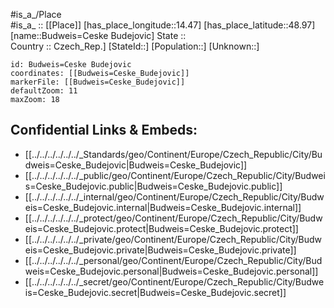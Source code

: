 ﻿---
location: [48.97,14.47] 
mapzoom: [7,12] 
mapmarker: city 
type: City
tags:
- geo/City


SpocWebEntityId: 29401
isDeleted: false
confidential: public

---
#is_a_/Place  
#is_a_ :: [[Place]] 
[has_place_longitude::14.47] 
[has_place_latitude::48.97] 
[name::Budweis=Ceske Budejovic] 
State ::  
Country :: Czech_Rep.] 
[StateId::] 
[Population::] 
[Unknown::] 


```leaflet
id: Budweis=Ceske Budejovic
coordinates: [[Budweis=Ceske_Budejovic]] 
markerFile: [[Budweis=Ceske_Budejovic]] 
defaultZoom: 11 
maxZoom: 18
```


## Confidential Links & Embeds: 
- [[../../../../../../_Standards/geo/Continent/Europe/Czech_Republic/City/Budweis=Ceske_Budejovic|Budweis=Ceske_Budejovic]] 
- [[../../../../../../_public/geo/Continent/Europe/Czech_Republic/City/Budweis=Ceske_Budejovic.public|Budweis=Ceske_Budejovic.public]] 
- [[../../../../../../_internal/geo/Continent/Europe/Czech_Republic/City/Budweis=Ceske_Budejovic.internal|Budweis=Ceske_Budejovic.internal]] 
- [[../../../../../../_protect/geo/Continent/Europe/Czech_Republic/City/Budweis=Ceske_Budejovic.protect|Budweis=Ceske_Budejovic.protect]] 
- [[../../../../../../_private/geo/Continent/Europe/Czech_Republic/City/Budweis=Ceske_Budejovic.private|Budweis=Ceske_Budejovic.private]] 
- [[../../../../../../_personal/geo/Continent/Europe/Czech_Republic/City/Budweis=Ceske_Budejovic.personal|Budweis=Ceske_Budejovic.personal]] 
- [[../../../../../../_secret/geo/Continent/Europe/Czech_Republic/City/Budweis=Ceske_Budejovic.secret|Budweis=Ceske_Budejovic.secret]] 
